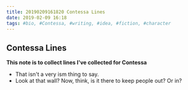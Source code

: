 ```yaml
---
title: 20190209161820 Contessa Lines
date: 2019-02-09 16:18
tags: #bio, #Contessa, #writing, #idea, #fiction, #character
---
```

## Contessa Lines

**This note is to collect lines I've collected for Contessa**

* That isn't a very ism thing to say.
* Look at that wall? Now, think, is it there to keep people out? Or in?